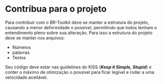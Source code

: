 # Contribua para o projeto

Para contribuir com o BR-Toolkit deve se manter a estrutura do projeto, causando a menor deformidade o possível, permitindo que todos tenham o entendimento pleno sobre sua alteração. Para isso a estrutura do projeto deve se manter nos arquivos:

- Números
- palavras
- Textos

Seu código deve estar nas guidelines do KISS (***Keep it Simple, Stupid***) e conter o máximo de otimização o possível para ficar legível e rodar a uma velocidade aceitável.
